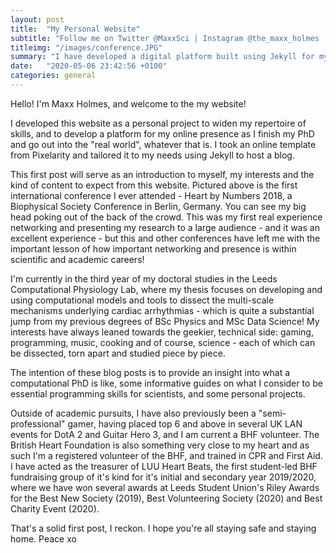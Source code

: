 ```yaml
---
layout: post
title:  "My Personal Website"
subtitle: "Follow me on Twitter @MaxxSci | Instagram @the_maxx_holmes | GitHub @MaxxHolmes"
titleimg: "/images/conference.JPG"
summary: "I have developed a digital platform built using Jekyll for my online presence, academic publications, ongoing projects and blog. This is an introduction to myself, and what I hope to provide through this website!"
date:   "2020-05-06 23:42:56 +0100"
categories: general
---
```

Hello! I'm Maxx Holmes, and welcome to the my website!

I developed this website as a personal project to widen my repertoire of skills, and to develop a platform for my online presence as I finish my PhD and go out into the "real world", whatever that is. I took an online template from Pixelarity and tailored it to my needs using Jekyll to host a blog.

This first post will serve as an introduction to myself, my interests and the kind of content to expect from this website. Pictured above is the first international conference I ever attended - Heart by Numbers 2018, a Biophysical Society Conference in Berlin, Germany. You can see my big head poking out of the back of the crowd. This was my first real experience networking and presenting my research to a large audience - and it was an excellent experience - but this and other conferences have left me with the important lesson of how important networking and presence is within scientific and academic careers!

I'm currently in the third year of my doctoral studies in the Leeds Computational Physiology Lab, where my thesis focuses on developing and using computational models and tools to dissect the multi-scale mechanisms underlying cardiac arrhythmias - which is quite a substantial jump from my previous degrees of BSc Physics and MSc Data Science! My interests have always leaned towards the geekier, technical side: gaming, programming, music, cooking and of course, science - each of which can be dissected, torn apart and studied piece by piece. 

The intention of these blog posts is to provide an insight into what a computational PhD is like, some informative guides on what I consider to be essential programming skills for scientists, and some personal projects.

Outside of academic pursuits, I have also previously been a "semi-professional" gamer, having placed top 6 and above in several UK LAN events for DotA 2 and Guitar Hero 3, and I am current a BHF volunteer. The British Heart Foundation is also something very close to my heart and as such I'm a registered volunteer of the BHF, and trained in CPR and First Aid. I have acted as the treasurer of LUU Heart Beats, the first student-led BHF fundraising group of it's kind for it's initial and secondary year 2019/2020, where we have won several awards at Leeds Student Union's Riley Awards for the Best New Society (2019), Best Volunteering Society (2020) and Best Charity Event (2020).

That's a solid first post, I reckon. I hope you're all staying safe and staying home. Peace xo